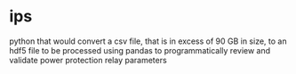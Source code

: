 # ips

python that would convert a csv file, that is in excess of 90 GB in size, to an hdf5 file to be processed using pandas to programmatically review and validate power protection relay parameters
